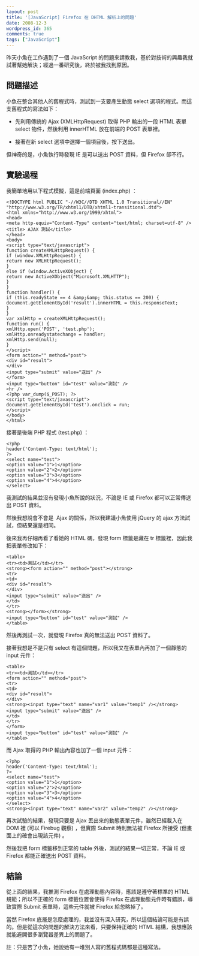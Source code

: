 ```yaml
---
layout: post
title: '[JavaScript] Firefox 在 DHTML 解析上的問題'
date: 2008-12-3
wordpress_id: 365
comments: true
tags: ["JavaScript"]
---
```


昨天小魚在工作遇到了一個 JavaScript 的問題來請教我，基於對技術的興趣我就試著幫她解決；經過一番研究後，終於被我找到原因。

<!--more-->

## 問題描述

小魚在整合其他人的舊程式時，測試到一支要產生動態 select 選項的程式。而這支舊程式的寫法如下： 

* 先利用傳統的 Ajax (XMLHttpRequest) 取得 PHP 輸出的一段 HTML 表單 select 物件，然後利用 innerHTML 放在前端的 POST 表單裡。

* 接著在新 select 選項中選擇一個項目後，按下送出。



但神奇的是，小魚執行時發現 IE 是可以送出 POST 資料，但 Firefox 卻不行。 

## 實驗過程

我簡單地用以下程式模擬，這是前端頁面 (index.php) ：

```
<!DOCTYPE html PUBLIC "-//W3C//DTD XHTML 1.0 Transitional//EN" "http://www.w3.org/TR/xhtml1/DTD/xhtml1-transitional.dtd">
<html xmlns="http://www.w3.org/1999/xhtml">
<head>
<meta http-equiv="Content-Type" content="text/html; charset=utf-8" />
<title> AJAX 測試</title>
</head>
<body>
<script type="text/javascript">
function createXMLHttpRequest() {
if (window.XMLHttpRequest) {
return new XMLHttpRequest();
}
else if (window.ActiveXObject) {
return new ActiveXObject("Microsoft.XMLHTTP");
}
}
function handler() {
if (this.readyState == 4 &amp;&amp; this.status == 200) {
document.getElementById('result').innerHTML = this.responseText;
}
}
var xmlHttp = createXMLHttpRequest();
function run() {
xmlHttp.open('POST', 'test.php');
xmlHttp.onreadystatechange = handler;
xmlHttp.send(null);
}
</script>
<form action="" method="post">
<div id="result">
</div>
<input type="submit" value="送出" />
</form>
<input type="button" id="test" value="測試" />
<hr />
<?php var_dump($_POST); ?>
<script type="text/javascript">
document.getElementById('test').onclick = run;
</script>
</body>
</html>

```

接著是後端 PHP 程式 (test.php) ： 

```
<?php
header('Content-Type: text/html');
?>
<select name="test">
<option value="1">1</option>
<option value="2">2</option>
<option value="3">3</option>
<option value="4">4</option>
</select>

```

我測試的結果並沒有發現小魚所說的狀況，不論是 IE 或 Firefox 都可以正常傳送出 POST 資料。

然後我想說會不會是 &nbsp;Ajax 的關係，所以我建議小魚使用 jQuery 的 ajax 方法試試，但結果還是相同。 

後來我再仔細再看了看她的 HTML 碼，發現 form 標籤是藏在 tr 標籤裡，因此我把表單修改如下：

```
<table>
<tr><td>測試</td></tr>
<strong><form action="" method="post"></strong>
<tr>
<td>
<div id="result">
</div>
<input type="submit" value="送出" />
</td>
</tr>
<strong></form></strong>
<input type="button" id="test" value="測試" />
</table>

```

然後再測試一次，就發現 Firefox 真的無法送出 POST 資料了。

接著我想是不是只有 select 有這個問題，所以我又在表單內再加了一個靜態的 input 元件：

```
<table>
<tr><td>測試</td></tr>
<form action="" method="post">
<tr>
<td>
<div id="result">
</div>
<strong><input type="text" name="var1" value="temp1" /></strong>
<input type="submit" value="送出" />
</td>
</tr>
</form>
<input type="button" id="test" value="測試" />
</table>

```

而 Ajax 取得的 PHP 輸出內容也加了一個 input 元件： 

```
<?php
header('Content-Type: text/html');
?>
<select name="test">
<option value="1">1</option>
<option value="2">2</option>
<option value="3">3</option>
<option value="4">4</option>
</select>
<strong><input type="text" name="var2" value="temp2" /></strong>

```

再次試驗的結果，發現只要是 Ajax 丟出來的動態表單元件，雖然已經載入在 DOM 裡 (可以 Firebug 觀察) ，但實際 Submit 時則無法被 Firefox 所接受 (但畫面上的確會出現該元件) 。

然後我把 form 標籤移到正常的 table 外後，測試的結果一切正常，不論 IE 或 Firefox 都能正確送出 POST 資料。

## 結論

從上面的結果，我推測 Firefox 在處理動態內容時，應該是遵守著標準的 HTML 規範；所以不正確的 form 標籤位置會使得 Firefox 在處理動態元件時有錯誤，導致實際 Submit 表單時，這些元件就被 Firefox 給忽略掉了。

當然 Firefox 底層是怎麼處理的，我並沒有深入研究，所以這個結論可能是有誤的。但是從這次的問題的解決方法來看，只要保持正確的 HTML 結構，我想應該就能避開很多瀏覽器差異上的問題了。

註：只是苦了小魚，她說她有一堆別人寫的舊程式碼都是這種寫法。
